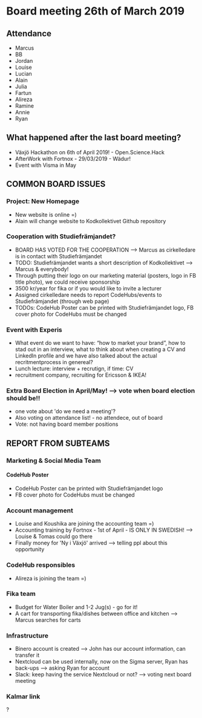 # Board meeting 26th of March 2019
## Attendance
- Marcus
- BB
- Jordan
- Louise
- Lucian
- Alain
- Julia
- Fartun
- Alireza
- Ramine
- Annie
- Ryan

## What happened after the last board meeting? 
- Växjö Hackathon on 6th of April 2019! - Open.Science.Hack
- AfterWork with Fortnox - 29/03/2019 - Wädur!
- Event with Visma in May

## COMMON BOARD ISSUES
### Project: New Homepage
- New website is online =)
- Alain will change website to Kodkollektivet Github repository

### Cooperation with Studiefrämjandet?
- BOARD HAS VOTED FOR THE COOPERATION --> Marcus as cirkelledare is in contact with Studiefrämjandet
- TODO: Studiefrämjandet wants a short description of Kodkollektivet --> Marcus & everybody!
- Through putting their logo on our marketing material (posters, logo in FB title photo), we could receive sponsorship
- 3500 kr/year for fika or if you would like to invite a lecturer
- Assigned cirkelledare needs to report CodeHubs/events to Studiefrämjandet (through web page)
- TODOs: CodeHub Poster can be printed with Studiefrämjandet logo, FB cover photo for CodeHubs must be changed

### Event with Experis
- What event do we want to have: “how to market your brand”, how to stad out in an
interview, what to think about when creating a CV and LinkedIn
profile and we have also talked about the actual recritmentprocess in
genereal?
- Lunch lecture: interview + recrutign, if time: CV
- recruitment company, recruiting for Ericsson & IKEA!

### Extra Board Election in April/May! --> vote when board election should be!!
- one vote about 'do we need a meeting'?
- Also voting on attendance list! - no attendece, out of board
- Vote: not having board member positions

## REPORT FROM SUBTEAMS
### Marketing & Social Media Team
#### CodeHub Poster
- CodeHub Poster can be printed with Studiefrämjandet logo
- FB cover photo for CodeHubs must be changed

### Account management
- Louise and Koushika are joining the accounting team =)
- Accounting training by Fortnox - 1st of April - IS ONLY IN SWEDISH! --> Louise & Tomas could go there
- Finally money for 'Ny i Växjö' arrived --> telling ppl about this opportunity

### CodeHub responsibles
- Alireza is joining the team =)

### Fika team
- Budget for Water Boiler and 1-2 Jug(s) - go for it!
- A cart for transporting fika/dishes between office and kitchen --> Marcus searches for carts

### Infrastructure
- Binero account is created --> John has our account information, can transfer it
- Nextcloud can be used internally, now on the Sigma server, Ryan has back-ups --> asking Ryan for account
- Slack: keep having the service Nextcloud or not?  --> voting next board meeting

### Kalmar link
?

